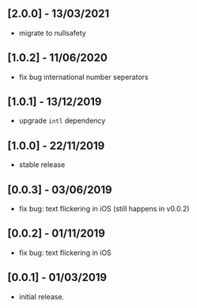 ## [2.0.0] - 13/03/2021

* migrate to nullsafety

## [1.0.2] - 11/06/2020

* fix bug international number seperators

## [1.0.1] - 13/12/2019

* upgrade `intl` dependency

## [1.0.0] - 22/11/2019

* stable release

## [0.0.3] - 03/06/2019

* fix bug: text flickering in iOS (still happens in v0.0.2)

## [0.0.2] - 01/11/2019

* fix bug: text flickering in iOS

## [0.0.1] - 01/03/2019

* initial release.
